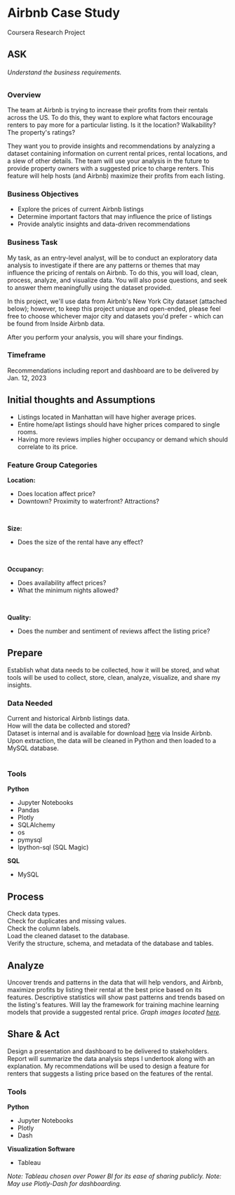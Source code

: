 # Airbnb Case Study
Coursera Research Project

## ASK
###### Understand the business requirements.

### Overview
The team at Airbnb is trying to increase their profits from their rentals across the US. To do this, they want to explore what factors encourage renters to pay more for a particular listing. Is it the location? Walkability? The property's ratings? 

They want you to provide insights and recommendations by analyzing a dataset containing information on current rental prices, rental locations, and a slew of other details. The team will use your analysis in the future to provide property owners with a suggested price to charge renters. This feature will help hosts (and Airbnb) maximize their profits from each listing. 

### Business Objectives
- Explore the prices of current Airbnb listings
- Determine important factors that may influence the price of listings
- Provide analytic insights and data-driven recommendations

### Business Task
My task, as an entry-level analyst, will be to conduct an exploratory data analysis to investigate if there are any patterns or themes that may influence the pricing of rentals on Airbnb. To do this, you will load, clean, process, analyze, and visualize data. You will also pose questions, and seek to answer them meaningfully using the dataset provided.

In this project, we'll use data from Airbnb's New York City dataset (attached below); however, to keep this project unique and open-ended, please feel free to choose whichever major city and datasets you'd prefer - which can be found from Inside Airbnb data.

After you perform your analysis, you will share your findings.

### Timeframe
Recommendations including report and dashboard are to be delivered by Jan. 12, 2023

## Initial thoughts and Assumptions

- Listings located in Manhattan will have higher average prices.
- Entire home/apt listings should have higher prices compared to single rooms.
- Having more reviews implies higher occupancy or demand which should correlate to its price.

### Feature Group Categories
<b>Location:</b>
- Does location affect price?
- Downtown? Proximity to waterfront? Attractions?
<br>

<b>Size:</b>
- Does the size of the rental have any effect?
<br>

<b>Occupancy:</b>
- Does availability affect prices?
- What the minimum nights allowed?
<br>

<b>Quality:</b>
- Does the number and sentiment of reviews affect the listing price?

## Prepare
Establish what data needs to be collected, how it will be stored, and what tools will be used to collect, store, clean, analyze, visualize, and share my insights.

### Data Needed
Current and historical Airbnb listings data.
<br>
How will the data be collected and stored?<br>
Dataset is internal and is available for download [here](http://insideairbnb.com/get-the-data/) via Inside Airbnb.<br>
Upon extraction, the data will be cleaned in Python and then loaded to a MySQL database.<br>
<br>
### Tools
<b>Python</b>
- Jupyter Notebooks
- Pandas
- Plotly
- SQLAlchemy
- os
- pymysql
- Ipython-sql (SQL Magic)

<b>SQL</b>
- MySQL

## Process
Check data types.<br>
Check for duplicates and missing values.<br>
Check the column labels.<br>
Load the cleaned dataset to the database.<br>
Verify the structure, schema, and metadata of the database and tables.

## Analyze
Uncover trends and patterns in the data that will help vendors, and Airbnb, maximize profits by listing their rental at the best price based on its features.  Descriptive statistics will show past patterns and trends based on the listing's features.  Will lay the framework for training machine learning models that provide a suggested rental price.
*Graph images located [here](https://github.com/Ash021980/Airbnb-Case-Study/tree/main/Images).*

## Share & Act
Design a presentation and dashboard to be delivered to stakeholders.  Report will summarize the data analysis steps I undertook along with an explanation.  My recommendations will be used to design a feature for renters that suggests a listing price based on the features of the rental.
### Tools
<b>Python</b>
- Jupyter Notebooks
- Plotly
- Dash

<b>Visualization Software</b>
- Tableau

*Note: Tableau chosen over Power BI for its ease of sharing publicly.*
*Note: May use Plotly-Dash for dashboarding.*

